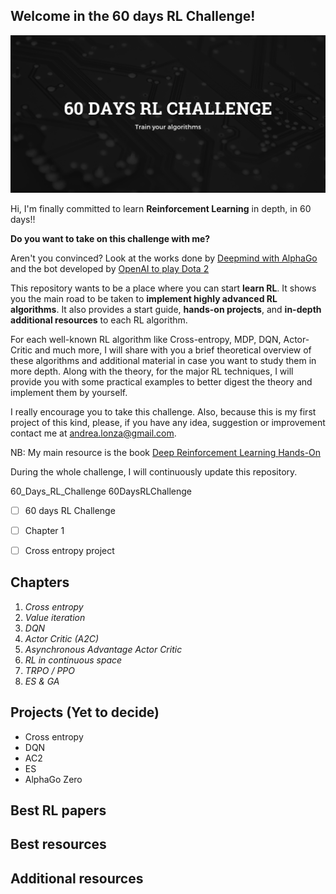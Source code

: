 ## Welcome in the 60 days RL Challenge!


![](images/logo3.png)

Hi, I'm finally committed to learn **Reinforcement Learning** in depth, in 60 days!!

**Do you want to take on this challenge with me?**  

Aren't you convinced? Look at the works done by [Deepmind with AlphaGo](https://www.youtube.com/watch?time_continue=24&v=tXlM99xPQC8) and the bot developed by [OpenAI to play Dota 2](https://www.youtube.com/watch?v=l92J1UvHf6M)  

This repository wants to be a place where you can start **learn RL**. It shows you the main road to be taken to **implement highly advanced RL algorithms**. It also provides a start guide, **hands-on projects**, and **in-depth additional resources** to each RL algorithm.

For each well-known RL algorithm like Cross-entropy, MDP, DQN, Actor-Critic and much more, I will share with you a brief theoretical overview of these algorithms and additional material in case you want to study them in more depth. 
Along with the theory, for the major RL techniques, I will provide you with some practical examples to better digest the theory and implement them by yourself.

I really encourage you to take this challenge. 
Also, because this is my first project of this kind, please, if you have any idea, suggestion or improvement contact me at andrea.lonza@gmail.com.

NB: My main resource is the book [Deep Reinforcement Learning Hands-On](https://www.amazon.com/Practical-Reinforcement-Learning-Maxim-Lapan/dp/1788834240)

During the whole challenge, I will continuously update this repository.

60_Days_RL_Challenge
60DaysRLChallenge

 - [ ] 60 days RL Challenge
 - [ ] Chapter 1
 - [ ] Cross entropy project


## Chapters
 1. *Cross entropy*
 2. *Value iteration*
 3. *DQN*
 4. *Actor Critic (A2C)*
 5. *Asynchronous Advantage Actor Critic*
 6. *RL in continuous space*
 7. *TRPO / PPO*
 8. *ES & GA*

## Projects (Yet to decide)
 - Cross entropy
 - DQN
 - AC2
 - ES
 - AlphaGo Zero


## Best RL papers

## Best resources


## Additional resources 

